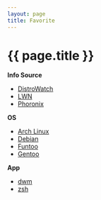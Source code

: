 ```yaml
---
layout: page
title: Favorite
---
```


# {{ page.title }}

**Info Source**

+ [DistroWatch][w]
+ [LWN][l]
+ [Phoronix][p]

**OS**

+ [Arch Linux][a]
+ [Debian][d]
+ [Funtoo][f]
+ [Gentoo][g]

**App**

+ [dwm][m]
+ [zsh][z]

[a]: http://archlinux.org
[d]: http://debian.org
[f]: http://funtoo.org
[g]: http://gentoo.org
[l]: http://lwn.net
[m]: http://dwm.suckless.org
[p]: http://phoronix.com
[w]: http://distorwatch.com
[z]: http://zsh.org
